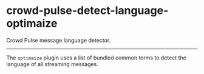 crowd-pulse-detect-language-optimaize
=====================================

Crowd Pulse message language detector.

-------------------------------------

The `optimaize` plugin uses a list of bundled common terms to detect the
language of all streaming messages.
